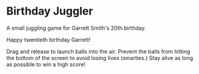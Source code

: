 # Birthday Juggler
A small juggling game for Garrett Smith's 20th birthday.

Happy twentieth birthday Garrett!

Drag and release to launch balls into the air. Prevent the balls from hitting the bottom of the screen to avoid losing lives (smarties.) Stay alive as long as possible to win a high score!
